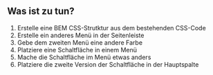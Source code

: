 ## Was ist zu tun?

1. Erstelle eine BEM CSS-Strutktur aus dem bestehenden CSS-Code
1. Erstelle ein anderes Menü in der Seitenleiste
1. Gebe dem zweiten Menü eine andere Farbe
1. Platziere eine Schaltfläche in einem Menü
1. Mache die Schaltfläche im Menü etwas anders
1. Platziere die zweite Version der Schaltfläche in der Hauptspalte